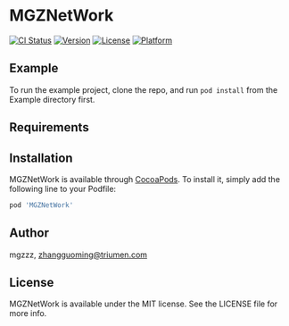 # MGZNetWork

[![CI Status](https://img.shields.io/travis/mgzzz/MGZNetWork.svg?style=flat)](https://travis-ci.org/mgzzz/MGZNetWork)
[![Version](https://img.shields.io/cocoapods/v/MGZNetWork.svg?style=flat)](https://cocoapods.org/pods/MGZNetWork)
[![License](https://img.shields.io/cocoapods/l/MGZNetWork.svg?style=flat)](https://cocoapods.org/pods/MGZNetWork)
[![Platform](https://img.shields.io/cocoapods/p/MGZNetWork.svg?style=flat)](https://cocoapods.org/pods/MGZNetWork)

## Example

To run the example project, clone the repo, and run `pod install` from the Example directory first.

## Requirements

## Installation

MGZNetWork is available through [CocoaPods](https://cocoapods.org). To install
it, simply add the following line to your Podfile:

```ruby
pod 'MGZNetWork'
```

## Author

mgzzz, zhangguoming@triumen.com

## License

MGZNetWork is available under the MIT license. See the LICENSE file for more info.
